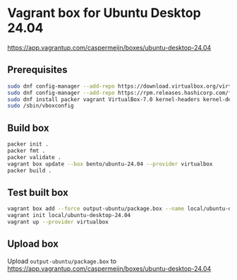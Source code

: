 # Vagrant box for Ubuntu Desktop 24.04

https://app.vagrantup.com/caspermeijn/boxes/ubuntu-desktop-24.04

## Prerequisites

```bash
sudo dnf config-manager --add-repo https://download.virtualbox.org/virtualbox/rpm/fedora/virtualbox.repo
sudo dnf config-manager --add-repo https://rpm.releases.hashicorp.com/fedora/hashicorp.repo
sudo dnf install packer vagrant VirtualBox-7.0 kernel-headers kernel-devel dkms
sudo /sbin/vboxconfig
```

## Build box

```bash
packer init .
packer fmt .
packer validate .
vagrant box update --box bento/ubuntu-24.04 --provider virtualbox
packer build .
```

## Test built box

```bash
vagrant box add --force output-ubuntu/package.box --name local/ubuntu-desktop-24.04
vagrant init local/ubuntu-desktop-24.04
vagrant up --provider virtualbox
```

## Upload box

Upload `output-ubuntu/package.box` to https://app.vagrantup.com/caspermeijn/boxes/ubuntu-desktop-24.04
